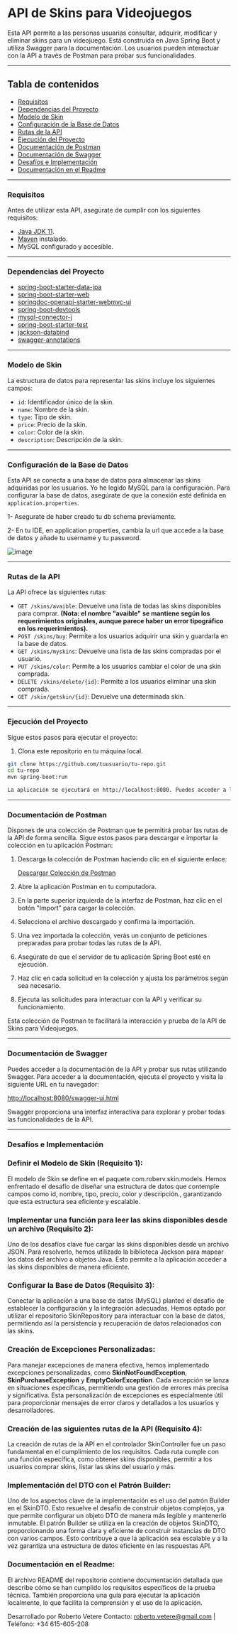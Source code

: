 
# API de Skins para Videojuegos

Esta API permite a las personas usuarias consultar, adquirir, modificar y eliminar skins para un videojuego. Está construida en Java Spring Boot y utiliza Swagger para la documentación. Los usuarios pueden interactuar con la API a través de Postman para probar sus funcionalidades.

---

## Tabla de contenidos
- [Requisitos](#requisitos)
- [Dependencias del Proyecto](#dependencias-del-proyecto)
- [Modelo de Skin](#modelo-de-skin)
- [Configuración de la Base de Datos](#configuración-de-la-base-de-datos)
- [Rutas de la API](#rutas-de-la-api)
- [Ejecución del Proyecto](#ejecución-del-proyecto)
- [Documentación de Postman](#documentación-de-postman)
- [Documentación de Swagger](#documentación-de-swagger)
- [Desafíos e Implementación](#desafíos-e-implementación)
- [Documentación en el Readme](#documentación-en-el-readme)

---

### Requisitos

Antes de utilizar esta API, asegúrate de cumplir con los siguientes requisitos:

- [Java JDK 11](https://www.oracle.com/java/technologies/javase-jdk11-downloads.html).
- [Maven](https://maven.apache.org/download.cgi) instalado.
- MySQL configurado y accesible.
---

### Dependencias del Proyecto

- [spring-boot-starter-data-jpa](https://mvnrepository.com/artifact/org.springframework.boot/spring-boot-starter-data-jpa)
- [spring-boot-starter-web](https://mvnrepository.com/artifact/org.springframework.boot/spring-boot-starter-web)
- [springdoc-openapi-starter-webmvc-ui](https://mvnrepository.com/artifact/org.springdoc/springdoc-openapi-starter-webmvc-ui)
- [spring-boot-devtools](https://mvnrepository.com/artifact/org.springframework.boot/spring-boot-devtools)
- [mysql-connector-j](https://mvnrepository.com/artifact/mysql/mysql-connector-java)
- [spring-boot-starter-test](https://mvnrepository.com/artifact/org.springframework.boot/spring-boot-starter-test)
- [jackson-databind](https://mvnrepository.com/artifact/com.fasterxml.jackson.core/jackson-databind)
- [swagger-annotations](https://mvnrepository.com/artifact/io.swagger.core.v3/swagger-annotations)
---

### Modelo de Skin

La estructura de datos para representar las skins incluye los siguientes campos:

- `id`: Identificador único de la skin.
- `name`: Nombre de la skin.
- `type`: Tipo de skin.
- `price`: Precio de la skin.
- `color`: Color de la skin.
- `description`: Descripción de la skin.
---

### Configuración de la Base de Datos

Esta API se conecta a una base de datos para almacenar las skins adquiridas por los usuarios. Yo he legido MySQL para la configuración. Para configurar la base de datos, asegúrate de que la conexión esté definida en `application.properties`.

1- Asegurate de haber creado tu db schema previamente. 

2- En tu IDE, en application properties, cambia la url que accede a la base de datos y añade tu username y tu password.

![image](https://github.com/RobertoVetere/jump-2-digital-prueba/assets/42187726/ae212d4b-58bb-4d06-86bb-813774068d9a)

---

### Rutas de la API

La API ofrece las siguientes rutas:

- `GET /skins/avaible`: Devuelve una lista de todas las skins disponibles para comprar. **(Nota: el nombre "avaible" se mantiene según los requerimientos originales, aunque parece haber un error tipográfico en los requerimientos).**
- `POST /skins/buy`: Permite a los usuarios adquirir una skin y guardarla en la base de datos.
- `GET /skins/myskins`: Devuelve una lista de las skins compradas por el usuario.
- `PUT /skins/color`: Permite a los usuarios cambiar el color de una skin comprada.
- `DELETE /skins/delete/{id}`: Permite a los usuarios eliminar una skin comprada.
- `GET /skin/getskin/{id}`: Devuelve una determinada skin.
---

### Ejecución del Proyecto

Sigue estos pasos para ejecutar el proyecto:

1. Clona este repositorio en tu máquina local.

```bash
git clone https://github.com/tuusuario/tu-repo.git
cd tu-repo
mvn spring-boot:run

La aplicación se ejecutará en http://localhost:8080. Puedes acceder a la documentación de Swagger y probar la API o bien usar Postman tal y como indico a continuación.

```

---
### Documentación de Postman

Dispones de una colección de Postman que te permitirá probar las rutas de la API de forma sencilla. Sigue estos pasos para descargar e importar la colección en tu aplicación Postman:

1. Descarga la colección de Postman haciendo clic en el siguiente enlace:

   [Descargar Colección de Postman](https://drive.google.com/file/d/15UNKrJSqkRU7815EdgzybatZLOCKzBVq/view?usp=drive_link)

2. Abre la aplicación Postman en tu computadora.

3. En la parte superior izquierda de la interfaz de Postman, haz clic en el botón "Import" para cargar la colección.

4. Selecciona el archivo descargado y confirma la importación.

5. Una vez importada la colección, verás un conjunto de peticiones preparadas para probar todas las rutas de la API.

6. Asegúrate de que el servidor de tu aplicación Spring Boot esté en ejecución.

7. Haz clic en cada solicitud en la colección y ajusta los parámetros según sea necesario.

8. Ejecuta las solicitudes para interactuar con la API y verificar su funcionamiento.

Esta colección de Postman te facilitará la interacción y prueba de la API de Skins para Videojuegos.

---

### Documentación de Swagger

Puedes acceder a la documentación de la API y probar sus rutas utilizando Swagger. Para acceder 
a la documentación, ejecuta el proyecto y visita la siguiente URL en tu navegador:

[http://localhost:8080/swagger-ui.html](http://localhost:8080/doc/swagger-ui/index.html)

Swagger proporciona una interfaz interactiva para explorar y probar todas las funcionalidades 
de la API.

---

### Desafíos e Implementación

### Definir el Modelo de Skin (Requisito 1):

El modelo de Skin se define en el paquete com.roberv.skin.models. Hemos enfrentado el desafío 
de diseñar una estructura de datos que contemple campos como id, nombre, tipo, precio, color y 
descripción., garantizando que esta estructura sea eficiente y escalable.

### Implementar una función para leer las skins disponibles desde un archivo (Requisito 2):

Uno de los desafíos clave fue cargar las skins disponibles desde un archivo JSON. Para 
resolverlo, hemos utilizado la biblioteca Jackson para mapear los datos del archivo a objetos 
Java. Esto permite a la aplicación acceder a las skins disponibles de manera eficiente.

### Configurar la Base de Datos (Requisito 3):

Conectar la aplicación a una base de datos (MySQL) planteó el desafío de establecer 
la configuración y la 
integración adecuadas. Hemos optado por utilizar el repositorio SkinRepository para 
interactuar con la base de datos, permitiendo así la persistencia y recuperación de datos 
relacionados con las skins.

### Creación de Excepciones Personalizadas:

Para manejar excepciones de manera efectiva, hemos implementado excepciones personalizadas, 
como **SkinNotFoundException**, **SkinPurchaseException** y **EmptyColorException**. 
Cada excepción se lanza en situaciones específicas, permitiendo una gestión de errores más 
precisa y significativa. Esta personalización de excepciones es especialmente útil para 
proporcionar mensajes de error claros y detallados a los usuarios y desarrolladores.

### Creación de las siguientes rutas de la API (Requisito 4):

La creación de rutas de la API en el controlador SkinController fue un paso fundamental en el 
cumplimiento de los requisitos. Cada ruta cumple con una función específica, como obtener skins 
disponibles, permitir a los usuarios comprar skins, listar las skins del usuario y más.

### Implementación del DTO con el Patrón Builder:

Uno de los aspectos clave de la implementación es el uso del patrón Builder en el SkinDTO. 
Esto resuelve el desafío de construir objetos complejos, ya que permite configurar un objeto 
DTO de manera más legible y mantenerlo inmutable. El patrón Builder se utiliza en la creación 
de objetos SkinDTO, proporcionando una forma clara y eficiente de construir instancias de DTO 
con varios campos. Esto contribuye a que la aplicación sea escalable y a la vez garantiza una 
estructura de datos eficiente en las respuestas API.


### Documentación en el Readme:

El archivo README del repositorio contiene documentación detallada que describe cómo se han 
cumplido los requisitos específicos de la prueba técnica. También proporciona una guía para 
ejecutar la aplicación localmente, lo que facilita la comprensión y el uso de la aplicación.

Desarrollado por Roberto Vetere
Contacto: [roberto.vetere@gmail.com](mailto:roberto.vetere@gmail.com) | Teléfono: +34 615-605-208

